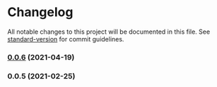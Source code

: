 # Changelog

All notable changes to this project will be documented in this file. See [standard-version](https://github.com/conventional-changelog/standard-version) for commit guidelines.

### [0.0.6](https://github.com/forcedotcom/sfdx-1commerce-plugin/compare/v0.0.5...v0.0.6) (2021-04-19)

### 0.0.5 (2021-02-25)
